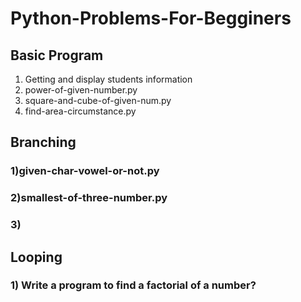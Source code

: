 # Python-Problems-For-Begginers

## Basic Program

 1) Getting and display students information
 2) power-of-given-number.py
 3) square-and-cube-of-given-num.py
 4) find-area-circumstance.py

## Branching

### 1)given-char-vowel-or-not.py
### 2)smallest-of-three-number.py
### 3)

## Looping

### 1) Write a program to find a factorial of a number?

